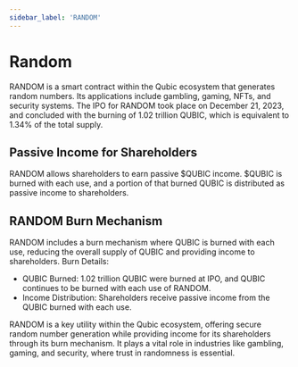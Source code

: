 ```yaml
---
sidebar_label: 'RANDOM'
---
```


# Random

RANDOM is a smart contract within the Qubic ecosystem that generates random numbers. Its applications include gambling, gaming, NFTs, and security systems.
The IPO for RANDOM took place on December 21, 2023, and concluded with the burning of 1.02 trillion QUBIC, which is equivalent to 1.34% of the total supply.

## Passive Income for Shareholders

RANDOM allows shareholders to earn passive $QUBIC income. $QUBIC is burned with each use, and a portion of that burned QUBIC is distributed as passive income to shareholders.

## RANDOM Burn Mechanism

RANDOM includes a burn mechanism where QUBIC is burned with each use, reducing the overall supply of QUBIC and providing income to shareholders.
Burn Details:
 - QUBIC Burned: 1.02 trillion QUBIC were burned at IPO, and QUBIC continues to be burned with each use of RANDOM.
 - Income Distribution: Shareholders receive passive income from the QUBIC burned with each use.

RANDOM is a key utility within the Qubic ecosystem, offering secure random number generation while providing income for its shareholders through its burn mechanism. It plays a vital role in industries like gambling, gaming, and security, where trust in randomness is essential.